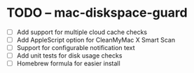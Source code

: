 # TODO – mac-diskspace-guard

- [ ] Add support for multiple cloud cache checks 
- [ ] Add AppleScript option for CleanMyMac X Smart Scan
- [ ] Support for configurable notification text
- [ ] Add unit tests for disk usage checks
- [ ] Homebrew formula for easier install
